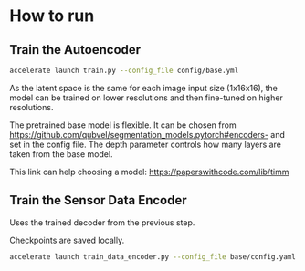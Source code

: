 # How to run

## Train the Autoencoder

```bash
accelerate launch train.py --config_file config/base.yml
```

As the latent space is the same for each image input size (1x16x16), the model can be trained on lower 
resolutions and then fine-tuned on higher resolutions.

The pretrained base model is flexible. It can be chosen from https://github.com/qubvel/segmentation_models.pytorch#encoders-
and set in the config file. The depth parameter controls how many layers are taken from the base model.

This link can help choosing a model: https://paperswithcode.com/lib/timm

## Train the Sensor Data Encoder

Uses the trained decoder from the previous step.

Checkpoints are saved locally.

```bash
accelerate launch train_data_encoder.py --config_file base/config.yaml --unet_checkpoint <path to unet checkpoint>
```

